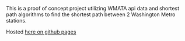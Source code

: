 This is a proof of concept project utilizing WMATA api data and shortest path algorithms to find the shortest path between 2 Washington Metro stations.

Hosted <a href=" https://cameronstinson4.github.io/metro-shortest-path/"> here on github pages </a>